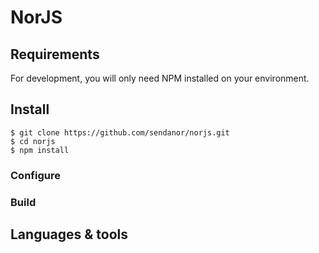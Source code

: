 # NorJS

## Requirements

For development, you will only need NPM installed on your environment.

<!-- FIXME: Add a link to Node installation guide -->

## Install

    $ git clone https://github.com/sendanor/norjs.git
    $ cd norjs
    $ npm install

### Configure

### Build

## Languages & tools

